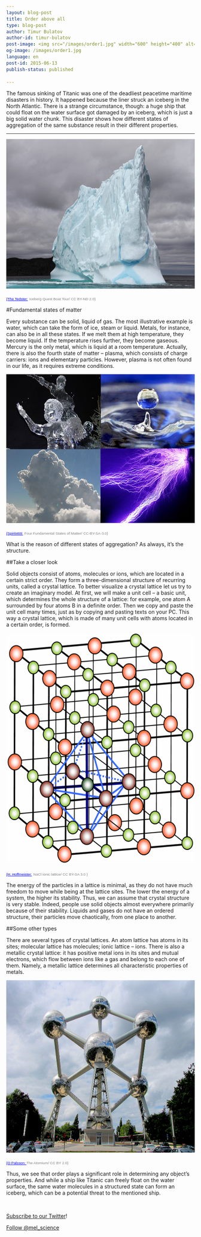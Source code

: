 ```yaml
---
layout: blog-post
title: Order above all
type: blog-post
author: Timur Bulatov 
author-id: timur-bulatov
post-image: <img src="/images/order1.jpg" width="600" height="400" alt="order">
og-image: /images/order1.jpg
language: en
post-id: 2015-06-13
publish-status: published

---
```

The famous sinking of Titanic was one of the deadliest peacetime maritime disasters in history. It happened because the liner struck an iceberg in the North Atlantic. There is a strange circumstance, though: a huge ship that could float on the water surface got damaged by an iceberg, which is just a big solid water chunk. This disaster shows how different states of aggregation of the same substance result in their different properties.

<!-- more -->

---

<img src="/images/order1.jpg" width="600" height="400" alt="order">

<a href="https://www.flickr.com/photos/tjerrettenns/14298235788/" style="color:blue; font-family:Helvetica; font-size:0.7em">{The Tedster:</a> <span style="color:grey; font-family:Helvetica; font-size:0.7em;">Iceberg Quest Boat Tour/ CC BY-ND 2.0} </span>

#Fundamental states of matter

Every substance can be solid, liquid of gas. The most illustrative example is water, which can take the form of ice, steam or liquid. Metals, for instance, can also be in all these states. If we melt them at high temperature, they become liquid. If the temperature rises further, they become gaseous. Mercury is the only metal, which is liquid at a room temperature. Actually, there is also the fourth state of matter – plasma, which consists of charge carriers: ions and elementary particles. However, plasma is not often found in our life, as it requires extreme conditions.

<img src="/images/order2.png" width="600" height="398" alt="order">

<a href="http://commons.wikimedia.org/wiki/File:Four_Fundamental_States_of_Matter.png" style="color:blue; font-family:Helvetica; font-size:0.7em">{Spirit469:</a> <span style="color:grey; font-family:Helvetica; font-size:0.7em;">Four Fundamental States of Matter/ CC-BY-SA-3.0} </span>

What is the reason of different states of aggregation? As always, it’s the structure.

##Take a closer look

Solid objects consist of atoms, molecules or ions, which are located in a certain strict order. They form a three-dimensional structure of recurring units, called a crystal lattice. To better visualize a crystal lattice let us try to create an imaginary model. At first, we will make a unit cell – a basic unit, which determines the whole structure of a lattice: for example, one atom A surrounded by four atoms B in a definite order. Then we copy and paste the unit cell many times, just as by copying and pasting texts on your PC. This way a crystal lattice, which is made of many unit cells with atoms located in a certain order, is formed.

<img src="/images/order3.png" width="600" height="618" alt="order">

<a href="http://de.wikipedia.org/wiki/Datei:NaCl-Ionengitter.png" style="color:blue; font-family:Helvetica; font-size:0.7em">{H. Hoffmeister:</a> <span style="color:grey; font-family:Helvetica; font-size:0.7em;"> NaCl ionic lattice/ CC BY-SA 3.0 } </span>

The energy of the particles in a lattice is minimal, as they do not have much freedom to move while being at the lattice sites. The lower the energy of a system, the higher its stability. Thus, we can assume that crystal structure is very stable. Indeed, people use solid objects almost everywhere primarily because of their stability. Liquids and gases do not have an ordered structure, their particles move chaotically, from one place to another. 

##Some other types

There are several types of crystal lattices. An atom lattice has atoms in its sites; molecular lattice has molecules; ionic lattice – ions. There is also a metallic crystal lattice: it has positive metal ions in its sites and mutual electrons, which flow between ions like a gas and belong to each one of them. Namely, a metallic lattice determines all characteristic properties of metals.

<img src="/images/order4.jpg" width="600" height="461" alt="order">

<a href="https://www.flickr.com/photos/opalsson/3773629074/" style="color:blue; font-family:Helvetica; font-size:0.7em">{O Palsson: </a> <span style="color:grey; font-family:Helvetica; font-size:0.7em;"> The Atomium/ CC BY 2.0} </span>

Thus, we see that order plays a significant role in determining any object’s properties. And while a ship like Titanic can freely float on the water surface, the same water molecules in a structured state can form an iceberg, which can be a potential threat to the mentioned ship.

<br>

<a href="https://twitter.com/mel_science">Subscribe to our Twitter</a>!

<!-- Begin Twitter follow -->
<a href="https://twitter.com/mel_science" class="twitter-follow-button" data-show-count="false" data-size="large">Follow @mel_science</a>
<script>!function(d,s,id){var js,fjs=d.getElementsByTagName(s)[0],p=/^http:/.test(d.location)?'http':'https';if(!d.getElementById(id)){js=d.createElement(s);js.id=id;js.src=p+'://platform.twitter.com/widgets.js';fjs.parentNode.insertBefore(js,fjs);}}(document, 'script', 'twitter-wjs');</script>
<!-- End Twitter follow -->
